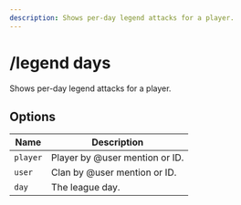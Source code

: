 ```yaml
---
description: Shows per-day legend attacks for a player.
---
```


# /legend days

Shows per-day legend attacks for a player.

## Options

| Name | Description |
|------|-------------|
| `player` | Player by @user mention or ID. |
| `user` | Clan by @user mention or ID. |
| `day` | The league day. |

